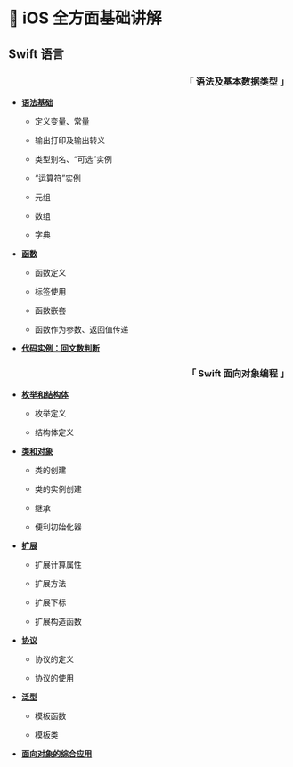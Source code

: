# 📖 iOS 全方面基础讲解

## Swift 语言

<div align="right">
    <h3>「 语法及基本数据类型 」</h3>
</div>

+ **[语法基础](/01_SwiftPrimary#swift-语言基础)**

  + 定义变量、常量
  
  + 输出打印及输出转义
  
  + 类型别名、“可选”实例
  
  + “运算符”实例
  
  + 元组
  
  + 数组
  
  + 字典

+ **[函数](/01_SwiftPrimary#函数)**

  + 函数定义
  
  + 标签使用
  
  + 函数嵌套
  
  + 函数作为参数、返回值传递

+ **[代码实例：回文数判断](/01_SwiftPrimary#回文素数判断)**


<div align="right">
    <h3>「 Swift 面向对象编程 」</h3>
</div>

+ **[枚举和结构体](/02_SwiftOOP#枚举和结构体)**

  + 枚举定义

  + 结构体定义

+ **[类和对象](/02_SwiftOOP#类和对象)**

  + 类的创建

  + 类的实例创建

  + 继承

  + 便利初始化器

+ **[扩展](/02_SwiftOOP#扩展)**

    + 扩展计算属性

    + 扩展方法

    + 扩展下标

    + 扩展构造函数

+ **[协议](/02_SwiftOOP#协议)**

    + 协议的定义

    + 协议的使用

+ **[泛型](/02_SwiftOOP#泛型)**

    + 模板函数

    + 模板类

+ **[面向对象的综合应用](/02_SwiftOOP#综合应用)**